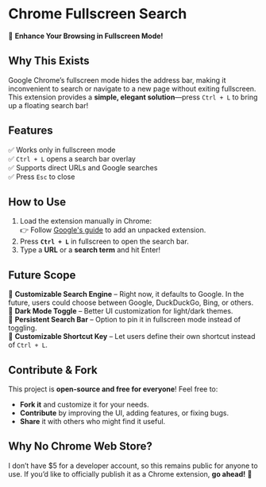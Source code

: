 # **Chrome Fullscreen Search**  

🚀 **Enhance Your Browsing in Fullscreen Mode!**  

## **Why This Exists**  
Google Chrome’s fullscreen mode hides the address bar, making it inconvenient to search or navigate to a new page without exiting fullscreen. This extension provides a **simple, elegant solution**—press `Ctrl + L` to bring up a floating search bar!  

## **Features**  
✅ Works only in fullscreen mode  
✅ `Ctrl + L` opens a search bar overlay  
✅ Supports direct URLs and Google searches  
✅ Press `Esc` to close  

## **How to Use**  
1. Load the extension manually in Chrome:  
   👉 Follow [Google's guide](https://developer.chrome.com/docs/extensions/mv3/getstarted/#unpacked) to add an unpacked extension.  
2. Press **`Ctrl + L`** in fullscreen to open the search bar.  
3. Type a **URL** or a **search term** and hit Enter!  

## **Future Scope**  
🔹 **Customizable Search Engine** – Right now, it defaults to Google. In the future, users could choose between Google, DuckDuckGo, Bing, or others.  
🔹 **Dark Mode Toggle** – Better UI customization for light/dark themes.  
🔹 **Persistent Search Bar** – Option to pin it in fullscreen mode instead of toggling.  
🔹 **Customizable Shortcut Key** – Let users define their own shortcut instead of `Ctrl + L`.  

## **Contribute & Fork**  
This project is **open-source and free for everyone**! Feel free to:  
- **Fork it** and customize it for your needs.  
- **Contribute** by improving the UI, adding features, or fixing bugs.  
- **Share** it with others who might find it useful.  

## **Why No Chrome Web Store?**  
I don’t have $5 for a developer account, so this remains public for anyone to use. If you’d like to officially publish it as a Chrome extension, **go ahead!** 🚀  
